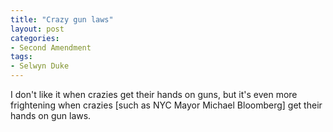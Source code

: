 ```yaml
---
title: "Crazy gun laws"
layout: post
categories:
- Second Amendment
tags:
- Selwyn Duke
---
```


I don't like it when crazies get their hands on guns, but it's even more frightening when crazies \[such as NYC Mayor Michael Bloomberg\] get their hands on gun laws.